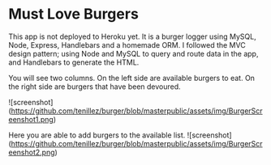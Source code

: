 # Must Love Burgers

This app is not deployed to Heroku yet.  It is a burger logger using MySQL, Node, Express, Handlebars and a homemade ORM. I followed the MVC design pattern; using Node and MySQL to query and route data in the app, and Handlebars to generate the HTML.

You will see two columns.  On the left side are available burgers to eat.  On the right side are burgers that have been devoured. 

![screenshot] (https://github.com/tenillez/burger/blob/masterpublic/assets/img/BurgerScreenshot1.png)

Here you are able to add burgers to the available list. 
![screenshot] (https://github.com/tenillez/burger/blob/masterpublic/assets/img/BurgerScreenshot2.png)
